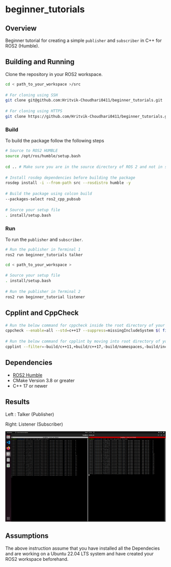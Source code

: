 # beginner_tutorials

## Overview

Beginner tutorial for creating a simple `publisher` and `subscriber` in C++ for ROS2 (Humble).

## Building and Running

Clone the repository in your ROS2 workspace.

```sh
cd < path_to_your_workspace >/src

# For cloning using SSH
git clone git@github.com:Hritvik-Choudhari0411/beginner_tutorials.git

# For cloning using HTTPS
git clone https://github.com/Hritvik-Choudhari0411/beginner_tutorials.git
```

### Build

To build the package follow the following steps

```sh
# Source to ROS2 HUMBLE
source /opt/ros/humble/setup.bash

cd .. # Make sure you are in the source directory of ROS 2 and not in src

# Install rosdep dependencies before building the package
rosdep install -i --from-path src --rosdistro humble -y

# Build the package using colcon build
--packages-select ros2_cpp_pubsub

# Source your setup file
. install/setup.bash
```

### Run

To run the `publisher` and `subscriber`.

```sh
# Run the publisher in Terminal 1
ros2 run beginner_tutorials talker
```

```sh
cd < path_to_your_workspace >

# Source your setup file
. install/setup.bash
 
# Run the publisher in Terminal 2
ros2 run beginner_tutorial listener
```
## Cpplint and CppCheck
```sh
# Run the below command for cppcheck inside the root directory of your workspace
cppcheck --enable=all --std=c++17 --suppress=missingIncludeSystem $( find . -name *.cpp | grep -vE -e "^./build/" ) --check-config > results/cppcheck.txt

# Run the below command for cpplint by moving into root directory of your workspace 
cpplint --filter=-build/c++11,+build/c++17,-build/namespaces,-build/include_order  src/cpp_pubsub/src/*.cpp >  results/cpplint.txt
```

## Dependencies

- [ROS2 Humble](https://docs.ros.org/en/humble/index.html)
- CMake Version 3.8 or greater
- C++ 17 or newer

## Results

Left : Talker (Publisher)

Right: Listener (Subscriber)

![](results/pubsub.png)

## Assumptions

The above instruction assume that you have installed all the Dependecies and are working on a Ubuntu 22.04 LTS system and have created your ROS2 workspace beforehand.